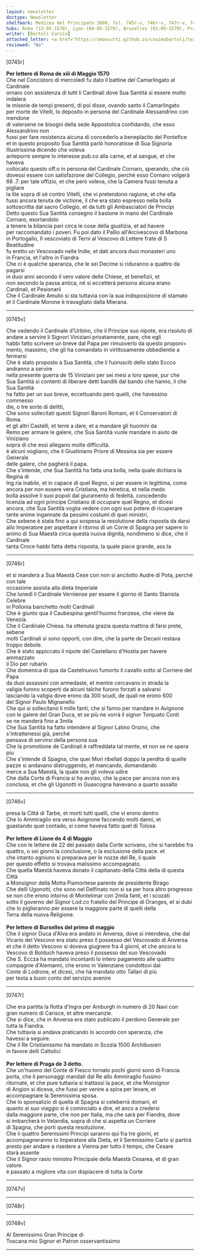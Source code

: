 ```yaml
---
layout: newsletter
doctype: Newsletter
shelfmark: Mediceo del Principato 3080, fol. 745r-v, 746r-v, 747r-v, 748r-v
hubs: Roma (13-05-1570), Lyon (04-05-1570), Bruxelles (01-05-1570), Praha (03-05-1570)
writer: [Bartoli Curzio]
attached_letter: <a href="https://smansutti.github.io/cosimobartoli/texts/2979_154/">2979_154</a>
reviewed: "No"
---
```


[0745r]  
  
  
<strong>Per lettere di Roma de xiii di Maggio 1570</strong>  
Che nel Concistoro di mercoledì fu dato il battine del Camarlingato al Cardinale  
ornaro con assistenza di tutti li Cardinali dove Sua Santità si essere molto indalera  
le miserie de tempi presenti, di poi disse, ovando santo il Camarlingato  
per morte de Vitelli, lo deposito in persona del Cardinale Alessandrino con mendone  
di valersene ne bisogni della sede Appostolica confidando, che esso Alessandrino non  
fussi per fare resistenza alcuna di concederlo a beneplacito del Pontefice  
et in questo proposito Sua Santità parlò honoratisse di Sua Signoria Illustrissima dicendo che voleva  
anteporre sempre lo interesse pub.co alla carne, et al sangue, et che haveva  
collocato questo off.o in persona del Cardinale Cornaro, sperando, che ciò  
dovessi essere con satisfazione del Collegio, perché esso Cornaro volgerà  
66 .7. per tale offizio, et che però voleva, che la Camera fussi tenuta a pigliare  
la lite sopra di sè contro Vitelli, che vi pretendono ragione, et che ella  
fussi ancora tenuta de victione, il che era stato espresso nella bolla  
sottoscritta dal sacro Collegio, et da tutti gli Ambasciatori de Principi  
Detto questo Sua Santità consegno il bastone in mano del Cardinale Cornaro, esortandolo  
a tenere la bilancia pari circa le cose della giustizia, et ad havere  
per raccomandato i poveri. Fu poi dato il Pallio all'Arcivescovo di Marbona  
in Portogallo, Il vescoviato di Terni al Vescovo di Lettere frate di S Beatitudine  
fu eretto un Vescovado nelle Indie, et dati ancora duoi monasteri uno  
in Francia, et l'altro in Fiandra  
Che ci è qualche speranza, che le sei Decime si riduranno a quattro da pagarsi  
in duoi anni secondo il vero valore delle Chiese, et benefizii, et  
non secondo la passa antica, né si eccetterà persona alcuna erano  
Cardinali, et Pesionarii  
Che il Cardinale Amulio si sta tuttavia con la sua indisposizione di stamato  
et il Cardinale Morone è travagliato dalla Mierana.  
  
---  

[0745v]  
  
  
Che vedendo il Cardinale d'Urbino, che il Principe suo nipote, era risoluto di  
andare a servire li Signori Viniziani privatamente, pare, che egli  
habbi fatto scrivere un breve dal Papa per rimuoverlo da questo proponi=  
mento, massimo, che gli ha comandato in virtitosamente obbedientie a fermarsi  
Che è stato proposto a Sua Santità, che li fuorusciti dello stato Eccco andranno a servire  
nella presente guerra de 15 Viniziani per sei mesi a loro spese, pur che  
Sua Santità si contenti di liberare detti banditi dal bando che hanno, il che Sua Santità  
ha fatto per un suo breve, eccettuando però quelli, che havessino commesso  
die, o tre sorte di delitti,  
Che sono sollecitati questi Signori Baroni Romani, et li Conservatori di Roma.  
et gli altri Castelli, et terre a dare, et a mandare gli huomini da  
Remo per armare le galere, che Sua Santità vuole mandare in aiuto de Viniziano  
sopra di che essi allegano molte difficultà.  
è alcuni vogliano, che il Giustiniano Priore di Messina sia per essere Generale  
delle galere, che pagherà il papa.  
Che s'intende, che Sua Santità ha fatta una bolla, nella quale dichiara la Regina di  
Ing.ria inabile, et in capace di quel Regno, sì per essere in legittima, come  
ancora per non essere vera Cristiana, ma heretica, et nella medo  
bolla assolve li suoi popoli dal giuramento di fedeltà, concedendo  
licenzia ad ogni principe Cristiano di occupare quel Regno, et dicesi  
ancora, che Sua Santità voglia vedere con ogni suo potere di ricuperare  
tante anime ingannate da pessimi costumi di quei ministri,  
Che sebene è stata fino a qui sospesa la resolutione della risposta da darsi  
allo Imperatore per aspettare il ritorno di un Corre di Spagna per sapere lo  
animo di Sua Maestà circa questa nuova dignità, nondimeno si dice, che il Cardinale  
tanta Croce habbi fatta detta risposta, la quale piace grande, ass.ta  
  
---  

[0746r]  
  
  
et si manderà a Sua Maestà Cese con non si ancilotto Audre di Pota, perché con tale  
occasione assista alla dieta Imperiale  
Che lunedì il Cardinale Verniense per essere il giorno di Santo Stanista Celebre  
in Pollonia banchetto molti Cardinali  
Che è giunto qua il Caubespina gentil'huomo franzese, che viene da Venezia.  
Che il Cardinale Chiesa. ha ottenuta grazia questa mattina di farsi prete, sebene  
molti Cardinali si sono opporti, con dire, che la parte de Decani restava  
troppo debole.  
Che è stato appiccato il nipote del Castellano d'Hostia per havere ammazzato  
il Dio per rubarlo  
Che domenica di qua da Castelnuovo fumorto il cavallo sotto al Corriere del Papa  
da duoi assassini con armedaste, et mentre cercavano in strada la  
valigia furono scoperti da alcuni talche furono forzati a salvarsi  
lasciando la valigia dove erono da 300 scudi, de quali ne erono 600  
del Signor Paulo Mignanello  
Che qui si sollecitano li mille fanti, che si fanno per mandare in Avignone  
con le galere del Gran Duca, et se più ne vorrà il signor Torquato Conti  
se ne manderà fino a 3mila  
Che Sua Santità ha fatto intendere al Signor Latino Orsino, che s'intrattenessi già, perché  
pensava di servirsi della persona sua  
Che la promotione de Cardinali è raffreddata tal mente, et non se ne spera piu  
Che s'intende di Spagna, che quei Mori ribellati doppo la perdita di quelle  
pazze si andavano distruggendo, et mancando, domandando  
merce a Sua Maestà, la quale non gli voleva udire  
Che dalla Corte di Francia si ha avviso, che la pace per ancora non era  
conclusa, et che gli Ugonotti in Guascogna havevano a quarto assalto  
  
---  

[0746v]  
  
  
presa la Città di Tarbe, et morti tutti quelli, che vi erono dentro  
Che lo Ammiraglio era verso Avignone faccendo molti danni, et  
guastando quel contado, si come haveva fatto quel di Tolosa  
<br/><strong>Per lettere di Lione de 4 di Maggio</strong>  
Che con le lettere de 22 del passato dalla Corte scrivano, che si harebbe fra  
quattro, o sei giorni la conclusione, o la esclusione della pace. et  
che intanto ogniuno si preparava per le nozze del Re, il quale  
per questo effetto si trovava malissimo accompagnato.  
Che quella Maestà haveva donato il capitanato della Città della di questa Città  
a Monsignor della Motta Piamontese parente de presidente Birago  
Che delli Ugonotti, che sono nel Delfinato non si sa per hora altro progresso  
se non che erono intorno di Montelimar con 2mila fanti, et i scozati  
sotto il governo del Signor Lod.co fratello del Principe di Oranges, et si dubi  
che lo piglieranno per essere la maggiore parte di quelli della  
Terra della nuova Religione.  
<br/><strong>Per lettere di Burselles del primo di maggio</strong>  
Che il signor Duca d'Alva era andato in Anversa, dove si intendeva, che dal  
Vicario del Vescovo era stato preso il possesso del Vescovado di Anversa  
et che il detto Vescovo si doveva giugnere fra 4 giorni, et che ancora lo  
Vescovo di Bolduch haveva preso il possesso del suo Vescovado  
Che S. Eccza ha mandato incontanti lo intero pagamento alle quattro  
compagnie d'Alemanni, che erono in Valenziane condottovi dal  
Conte di Lodrone, et dicesi, che hà mandato otto Tallari di più  
per testa a buon conto del servizio avenire  
  
---  

[0747r]  
  
  
Che era partita la flotta d'Ingra per Amburgh in numero di 20 Navi con  
gran numero di Carisce, et altre mercanzie.  
Che si dice, che in Anversa era stato publicato il perdono Generale per  
tutta la Fiandra.  
Che tuttavia si andava praticando lo accordo con speranza, che  
havessi a seguire.  
Che il Re Cristianissmo hà mandato in Scozia 1500 Archibusieri  
in favore delli Cattolici  
<br/><strong>Per lettere di Praga de 3 detto.</strong>  
Che un'huomo del Conte di Fiesco tornato pochi giorni sono di Francia  
porta, che li personaggi mandati dal Re allo Ammiraglio fussino  
ritornate, et che pure tuttavia si trattassi la pace, et che Monsignor  
di Angion si diceva, che fussi per venire a spira per levare, et  
accompagnare la Serenissima sposa.  
Che lo sponsalizio di quella di Spagna si celeberrà domani, et  
quanto al suo viaggio si è cominciato a dire, et anco a credersi  
dalla maggiore parte, che non per Italia, ma che sarà per Fiandra, dove  
si imbarcherà in Velandia, sopra di che si aspetta un Corriere  
di Spagna, che porti questa resoluzione.  
Che li quattro Serenissimi Principi saranno qui fra tre giorni, et  
accompagneranno lo Imperatore alla Dieta, et il Serenissimo Carlo si partirà  
presto per andare a risedere a Vienna per tutto il tempo, che Cesare  
starà assente  
Che il Signor rasio ministro Principale della Maestà Cesarea, et di gran valore.  
è passato a migliore vita con dispiacere di tutta la Corte  
  
---  

[0747v]  
  
  
  
---  

[0748r]  
  
  
  
---  

[0748v]  
  
  
Al Serenissimo Gran Principe di  
Toscana mio Signor et Patron osservantissimo  
  
---  

